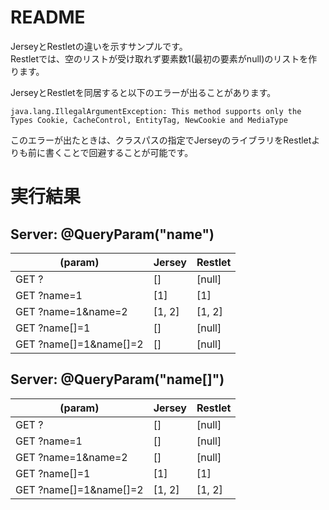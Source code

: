 # README

JerseyとRestletの違いを示すサンプルです。  
Restletでは、空のリストが受け取れず要素数1(最初の要素がnull)のリストを作ります。  

JerseyとRestletを同居すると以下のエラーが出ることがあります。

    java.lang.IllegalArgumentException: This method supports only the Types Cookie, CacheControl, EntityTag, NewCookie and MediaType 

このエラーが出たときは、クラスパスの指定でJerseyのライブラリをRestletよりも前に書くことで回避することが可能です。

# 実行結果

## Server: @QueryParam("name")

(param)|Jersey|Restlet|
---|---|---
GET ?|[]|[null]
GET ?name=1|[1]|[1]
GET ?name=1&name=2|[1, 2]|[1, 2]
GET ?name[]=1|[]|[null]
GET ?name[]=1&name[]=2|[]|[null]

## Server: @QueryParam("name[]")

(param)|Jersey|Restlet
---|---|---
GET ?|[]|[null]
GET ?name=1|[]|[null]
GET ?name=1&name=2|[]|[null]
GET ?name[]=1|[1]|[1]
GET ?name[]=1&name[]=2|[1, 2]|[1, 2]

